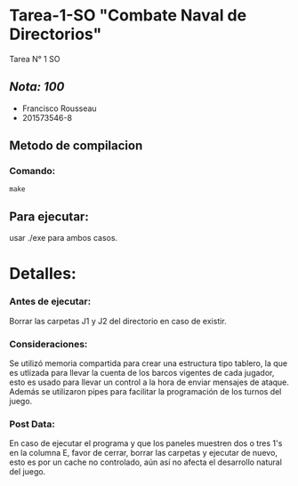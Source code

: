 # Tarea-1-SO  "Combate Naval de Directorios"
Tarea N° 1 SO 
  
## *Nota: 100*  
  
* Francisco Rousseau  
* 201573546-8



## Metodo de compilacion  

### Comando:  
```
make 
```

## Para ejecutar:  
usar ./exe para ambos casos.

# **Detalles:** 

### Antes de ejecutar:
Borrar las carpetas J1 y J2 del directorio en caso de existir. 

### Consideraciones:
Se utilizó memoria compartida para crear una estructura tipo tablero, la que es utlizada para llevar la cuenta de los barcos vigentes de cada jugador, esto es usado para llevar un control a la hora de enviar mensajes de ataque. 
Además se utilizaron pipes para facilitar la programación de los turnos del juego.

### Post Data:
En caso de ejecutar el programa y que los paneles muestren dos o tres 1's en la columna E, favor de cerrar, borrar las carpetas y ejecutar de nuevo, esto es por un cache no controlado, aún así no afecta el desarrollo natural del juego.
